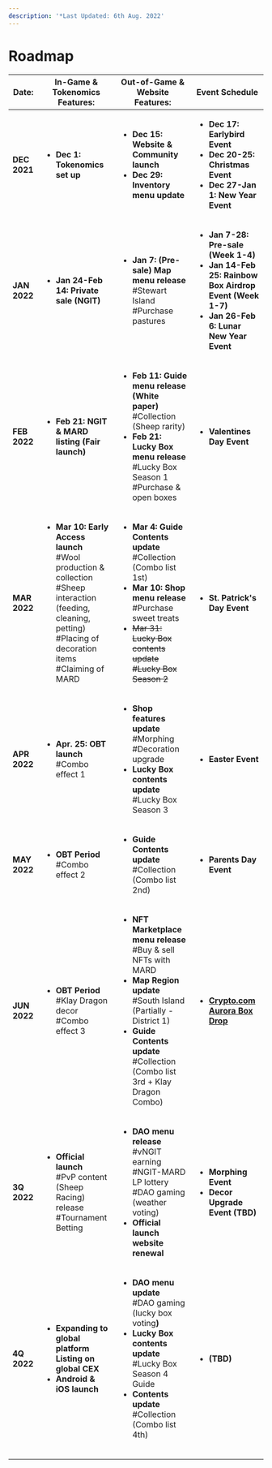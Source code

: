 ```yaml
---
description: '*Last Updated: 6th Aug. 2022'
---
```


# Roadmap

| Date:        | In-Game & Tokenomics Features:                                                                                                                                                                                                          | Out-of-Game & Website Features:                                                                                                                                                                                                                                                                 | Event Schedule                                                                                                                                                                                                   |
| ------------ | --------------------------------------------------------------------------------------------------------------------------------------------------------------------------------------------------------------------------------------- | ----------------------------------------------------------------------------------------------------------------------------------------------------------------------------------------------------------------------------------------------------------------------------------------------- | ---------------------------------------------------------------------------------------------------------------------------------------------------------------------------------------------------------------- |
| **DEC 2021** | <p></p><ul><li><strong>Dec 1: Tokenomics set up</strong></li></ul>                                                                                                                                                                      | <p></p><ul><li><strong>Dec 15: Website &#x26; Community launch</strong></li><li><strong>Dec 29: Inventory menu update</strong></li></ul>                                                                                                                                                        | <p></p><ul><li><strong>Dec 17: Earlybird Event</strong></li><li><strong>Dec 20-25: Christmas Event</strong></li><li><strong>Dec 27-Jan 1: New Year Event</strong></li></ul>                                      |
| **JAN 2022** | <p></p><ul><li><strong>Jan 24-Feb 14: Private sale (NGIT)</strong></li></ul>                                                                                                                                                            | <p></p><ul><li><strong>Jan 7: (Pre-sale) Map menu release</strong> <br>#Stewart Island <br>#Purchase pastures</li></ul>                                                                                                                                                                         | <p></p><ul><li><strong>Jan 7-28: Pre-sale (Week 1-4)</strong></li><li><strong>Jan 14-Feb 25: Rainbow Box Airdrop Event (Week 1-7)</strong></li><li><strong>Jan 26-Feb 6: Lunar New Year Event</strong></li></ul> |
| **FEB 2022** | <p></p><ul><li><strong>Feb 21: NGIT &#x26; MARD listing (Fair launch)</strong></li></ul>                                                                                                                                                | <p></p><ul><li><strong>Feb 11: Guide menu release (White paper)</strong> #Collection (Sheep rarity)</li><li><strong>Feb 21: Lucky Box menu release</strong> <br><strong></strong>#Lucky Box Season 1 <br>#Purchase &#x26; open boxes</li></ul>                                                  | <ul><li><strong>Valentines Day Event</strong></li></ul>                                                                                                                                                          |
| **MAR 2022** | <p></p><ul><li><strong>Mar 10: Early Access launch</strong> <br><strong></strong>#Wool production &#x26; collection<br>#Sheep interaction (feeding, cleaning, petting) <br>#Placing of decoration items <br>#Claiming of MARD</li></ul> | <p></p><ul><li><strong>Mar 4: Guide Contents update</strong> <br><strong></strong>#Collection (Combo list 1st)</li><li><strong>Mar 10: Shop menu release</strong> <br>#Purchase sweet treats</li><li><del>Mar 31: Lucky Box contents update #Lucky Box Season 2</del></li></ul>                 | <ul><li><strong>St. Patrick's Day Event</strong></li></ul>                                                                                                                                                       |
| **APR 2022** | <p></p><ul><li><strong>Apr. 25: OBT launch</strong> <br>#Combo effect 1</li></ul>                                                                                                                                                       | <ul><li><strong>Shop features update</strong> #Morphing <br>#Decoration upgrade </li><li><strong>Lucky Box contents update</strong><br>#Lucky Box Season 3</li></ul>                                                                                                                            | <ul><li><strong>Easter Event</strong></li></ul>                                                                                                                                                                  |
| **MAY 2022** | <ul><li><strong>OBT Period</strong> <br>#Combo effect 2</li></ul>                                                                                                                                                                       | <ul><li><strong>Guide Contents update</strong><br><strong></strong>#Collection (Combo list 2nd)</li></ul>                                                                                                                                                                                       | <ul><li><strong>Parents Day Event</strong></li></ul>                                                                                                                                                             |
| **JUN 2022** | <ul><li><strong>OBT Period</strong> <br>#Klay Dragon decor <br>#Combo effect 3</li></ul>                                                                                                                                                | <ul><li><strong>NFT Marketplace menu release</strong> <br>#Buy &#x26; sell NFTs with MARD </li><li><strong>Map Region update</strong> <br>#South Island (Partially - District 1) </li><li><strong>Guide Contents update</strong> <br>#Collection (Combo list 3rd + Klay Dragon Combo)</li></ul> | <ul><li><strong></strong><a href="https://crypto.com/nft/collection/4600f6429063d69ccea2909969a29963"><strong>Crypto.com Aurora Box Drop</strong></a><strong></strong></li></ul>                                 |
| **3Q 2022**  | <ul><li><strong>Official launch</strong> <br>#PvP content (Sheep Racing) release <br>#Tournament Betting</li></ul>                                                                                                                      | <ul><li><strong>DAO menu release</strong> <br>#vNGIT earning <br>#NGIT-MARD LP lottery <br>#DAO gaming (weather voting) </li><li><strong>Official launch website renewal</strong></li></ul>                                                                                                     | <ul><li><strong>Morphing Event</strong></li><li><strong>Decor Upgrade Event (TBD)</strong></li></ul>                                                                                                             |
| **4Q 2022**  | <ul><li><strong>Expanding to global platform Listing on global CEX</strong></li><li><strong>Android &#x26; iOS launch</strong></li></ul>                                                                                                | <ul><li><strong>DAO menu update</strong> <br>#DAO gaming (lucky box voting<strong>)</strong></li><li><strong>Lucky Box contents update</strong><br><strong></strong>#Lucky Box Season 4 Guide</li><li><strong>Contents update</strong> <br>#Collection (Combo list 4th)</li></ul>               | <ul><li><strong>(TBD)</strong></li></ul>                                                                                                                                                                         |
|              |                                                                                                                                                                                                                                         |                                                                                                                                                                                                                                                                                                 |                                                                                                                                                                                                                  |
|              |                                                                                                                                                                                                                                         |                                                                                                                                                                                                                                                                                                 |                                                                                                                                                                                                                  |
|              |                                                                                                                                                                                                                                         |                                                                                                                                                                                                                                                                                                 |                                                                                                                                                                                                                  |

